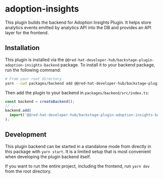 # adoption-insights

This plugin builds the backend for Adoption Insights Plugin. It helps store analytics events emitted by analytics API into the DB and provides an API layer for the frontend.

## Installation

This plugin is installed via the `@@red-hat-developer-hub/backstage-plugin-adoption-insights-backend` package. To install it to your backend package, run the following command:

```bash
# From your root directory
yarn --cwd packages/backend add @@red-hat-developer-hub/backstage-plugin-adoption-insights-backend
```

Then add the plugin to your backend in `packages/backend/src/index.ts`:

```ts
const backend = createBackend();
// ...
backend.add(
  import('@@red-hat-developer-hub/backstage-plugin-adoption-insights-backend'),
);
```

## Development

This plugin backend can be started in a standalone mode from directly in this
package with `yarn start`. It is a limited setup that is most convenient when
developing the plugin backend itself.

If you want to run the entire project, including the frontend, run `yarn dev` from the root directory.
